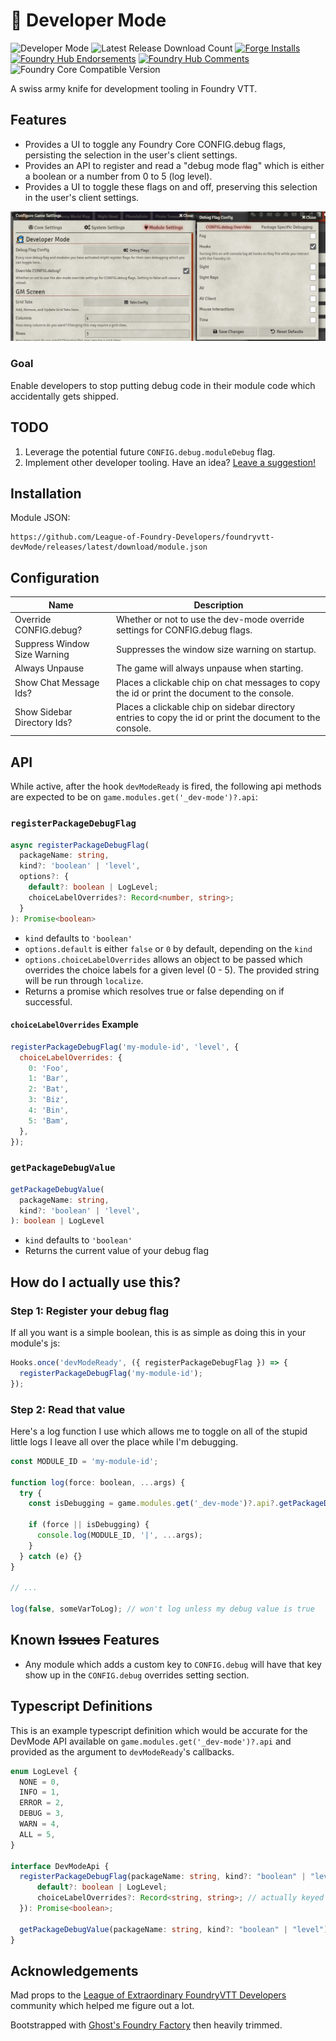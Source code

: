 # 🧙 Developer Mode

![Developer Mode](https://img.shields.io/endpoint?url=https%3A%2F%2Fraw.githubusercontent.com%2FLeague-of-Foundry-Developers%2Fleague-repo-status%2Fshields-endpoint%2F_dev-mode.json)
![Latest Release Download Count](https://img.shields.io/badge/dynamic/json?label=Downloads@latest&query=assets%5B1%5D.download_count&url=https%3A%2F%2Fapi.github.com%2Frepos%2FLeague-of-Foundry-Developers%2Ffoundryvtt-devMode%2Freleases%2Flatest)
[![Forge Installs](https://img.shields.io/badge/dynamic/json?label=Forge%20Installs&query=package.installs&suffix=%25&url=https%3A%2F%2Fforge-vtt.com%2Fapi%2Fbazaar%2Fpackage%2F_dev-mode&colorB=4aa94a)](https://forge-vtt.com/bazaar#package=_dev-mode)
[![Foundry Hub Endorsements](https://img.shields.io/endpoint?logoColor=white&url=https%3A%2F%2Fwww.foundryvtt-hub.com%2Fwp-json%2Fhubapi%2Fv1%2Fpackage%2F_dev-mode%2Fshield%2Fendorsements)](https://www.foundryvtt-hub.com/package/_dev-mode/)
[![Foundry Hub Comments](https://img.shields.io/endpoint?logoColor=white&url=https%3A%2F%2Fwww.foundryvtt-hub.com%2Fwp-json%2Fhubapi%2Fv1%2Fpackage%2F_dev-mode%2Fshield%2Fcomments)](https://www.foundryvtt-hub.com/package/_dev-mode/)
![Foundry Core Compatible Version](https://img.shields.io/badge/dynamic/json.svg?url=https%3A%2F%2Fraw.githubusercontent.com%2FLeague-of-Foundry-Developers%2Ffoundryvtt-devMode%2Fmain%2Fsrc%2Fmodule.json&label=Foundry%20Version&query=$.compatibleCoreVersion&colorB=orange)

A swiss army knife for development tooling in Foundry VTT.

## Features

- Provides a UI to toggle any Foundry Core CONFIG.debug flags, persisting the selection in the user's client settings.
- Provides an API to register and read a "debug mode flag" which is either a boolean or a number from 0 to 5 (log level).
- Provides a UI to toggle these flags on and off, preserving this selection in the user's client settings.

![Demo of the Core Config overrides.](docs/debug-mode-core-config.png)

### Goal

Enable developers to stop putting debug code in their module code which accidentally gets shipped.

## TODO

1. Leverage the potential future `CONFIG.debug.moduleDebug` flag.
1. Implement other developer tooling. Have an idea? [Leave a suggestion!](https://github.com/League-of-Foundry-Developers/foundryvtt-devMode/issues/new?assignees=&labels=enhancement%2C+suggestion&template=feature_request.md&title=)

## Installation

Module JSON:

```
https://github.com/League-of-Foundry-Developers/foundryvtt-devMode/releases/latest/download/module.json
```

## Configuration

| **Name**                     | Description                                                                                               |
| ---------------------------- | --------------------------------------------------------------------------------------------------------- |
| Override CONFIG.debug?       | Whether or not to use the dev-mode override settings for CONFIG.debug flags.                              |
| Suppress Window Size Warning | Suppresses the window size warning on startup.                                                            |
| Always Unpause               | The game will always unpause when starting.                                                               |
| Show Chat Message Ids?       | Places a clickable chip on chat messages to copy the id or print the document to the console.             |
| Show Sidebar Directory Ids?  | Places a clickable chip on sidebar directory entries to copy the id or print the document to the console. |

## API

While active, after the hook `devModeReady` is fired, the following api methods are expected to be on `game.modules.get('_dev-mode')?.api`:

### `registerPackageDebugFlag`

```ts
async registerPackageDebugFlag(
  packageName: string,
  kind?: 'boolean' | 'level',
  options?: {
    default?: boolean | LogLevel;
    choiceLabelOverrides?: Record<number, string>;
  }
): Promise<boolean>
```

- `kind` defaults to `'boolean'`
- `options.default` is either `false` or `0` by default, depending on the `kind`
- `options.choiceLabelOverrides` allows an object to be passed which overrides the choice labels for a given level (0 - 5). The provided string will be run through `localize`.
- Returns a promise which resolves true or false depending on if successful.

#### `choiceLabelOverrides` Example

```js
registerPackageDebugFlag('my-module-id', 'level', {
  choiceLabelOverrides: {
    0: 'Foo',
    1: 'Bar',
    2: 'Bat',
    3: 'Biz',
    4: 'Bin',
    5: 'Bam',
  },
});
```

### `getPackageDebugValue`

```ts
getPackageDebugValue(
  packageName: string,
  kind?: 'boolean' | 'level',
): boolean | LogLevel
```

- `kind` defaults to `'boolean'`
- Returns the current value of your debug flag

## How do I actually use this?

### Step 1: Register your debug flag

If all you want is a simple boolean, this is as simple as doing this in your module's js:

```js
Hooks.once('devModeReady', ({ registerPackageDebugFlag }) => {
  registerPackageDebugFlag('my-module-id');
});
```

### Step 2: Read that value

Here's a log function I use which allows me to toggle on all of the stupid little logs I leave all over the place while I'm debugging.

```js
const MODULE_ID = 'my-module-id';

function log(force: boolean, ...args) {
  try {
    const isDebugging = game.modules.get('_dev-mode')?.api?.getPackageDebugValue(MODULE_ID);

    if (force || isDebugging) {
      console.log(MODULE_ID, '|', ...args);
    }
  } catch (e) {}
}

// ...

log(false, someVarToLog); // won't log unless my debug value is true
```

## Known ~~Issues~~ Features

- Any module which adds a custom key to `CONFIG.debug` will have that key show up in the `CONFIG.debug` overrides setting section.

## Typescript Definitions

This is an example typescript definition which would be accurate for the DevMode API available on `game.modules.get('_dev-mode')?.api` and provided as the argument to `devModeReady`'s callbacks.

```ts
enum LogLevel {
  NONE = 0,
  INFO = 1,
  ERROR = 2,
  DEBUG = 3,
  WARN = 4,
  ALL = 5,
}

interface DevModeApi {
  registerPackageDebugFlag(packageName: string, kind?: "boolean" | "level", options?: {
      default?: boolean | LogLevel;
      choiceLabelOverrides?: Record<string, string>; // actually keyed by LogLevel number
  }): Promise<boolean>;

  getPackageDebugValue(packageName: string, kind?: "boolean" | "level"): boolean | LogLevel;
}
```

## Acknowledgements

Mad props to the [League of Extraordinary FoundryVTT Developers](https://forums.forge-vtt.com/c/package-development/11) community which helped me figure out a lot.

Bootstrapped with [Ghost's Foundry Factory](https://github.com/ghost-fvtt/foundry-factory) then heavily trimmed.
